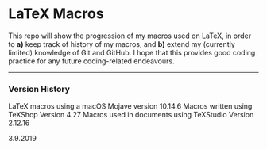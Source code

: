 # LaTeX Macros

This repo will show the progression of my macros used on LaTeX, in order to **a)** keep track of history of my macros, and **b)** extend my (currently limited) knowledge of Git and GitHub.  I hope that this provides good coding practice for any future coding-related endeavours.

---

### Version History

LaTeX macros using a macOS Mojave version 10.14.6 
Macros written using TeXShop Version 4.27
Macros used in documents using TeXStudio Version 2.12.16

3.9.2019
